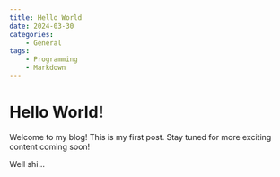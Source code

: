 ```yaml
---
title: Hello World
date: 2024-03-30
categories:
    - General
tags:
    - Programming
    - Markdown
---
```


# Hello World!

Welcome to my blog! This is my first post. Stay tuned for more exciting content coming soon!

Well shi...